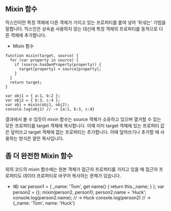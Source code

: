 ## Mixin 함수

믹스인이란 특정 객체에 다른 객체가 가지고 있는 프로퍼티를 붙여 넣어 '뒤섞는' 기법을 말합니다. 믹스인은 상속을 사용하지 않는 대신에 특정 객체의 프로퍼티를 동적으로 다른 객체에 추가합니다.

- Mixin 함수

```
function mixin(target, source) {
  for (var property in source) {
    if (source.hasOwnProperty(property)) {
      target[property] = source[property];
    }
  }
  return target;
}

var obj1 = { a:1, b:2 };
var obj2 = { b:3, c:4 };
var obj = mixin(obj1, obj2);
console.log(obj1) // -> {a:1, b:3, c:4}
```

결과에서 볼 수 있듯이 mixin 함수는 source 객체가 소유하고 있으며 열거할 수 있는 모든 프로퍼티를 target 객체에 복사합니다. 이때 이미 target 객체에 있는 프로퍼티 값은 덮어쓰고 target 객체에 없는 프로퍼티는 추가합니다. 이때 덮어쓰기나 추가할 때 사용하는 방식은 얕은 복사입니다.

## 좀 더 완전한 Mixin 함수

위의 코드의 mixin 함수에는 원본 객체가 접근자 프로퍼티를 가지고 있을 때 접근자 프로퍼티도 데이터 프로퍼티로 바꾸어 복사하는 문제가 있습니다.

- 예)
  var person1 = {
  \_name: 'Tom',
  get name() {
  return this.\_name;
  }
  };
  var person2 = {};
  mixin(person2, person1);
  person2.name = 'Huck';
  console.log(person2.name); // -> Huck
  console.log(person2) // -> {\_name: 'Tom', name: 'Huck'}
